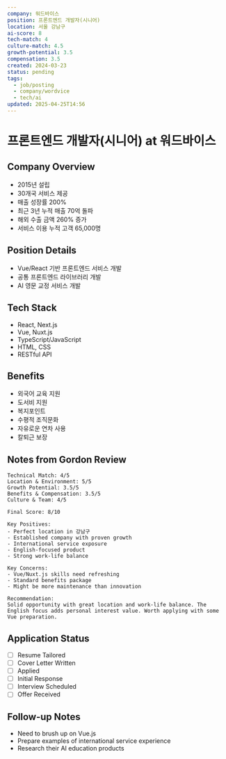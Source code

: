 ```yaml
---
company: 워드바이스
position: 프론트엔드 개발자(시니어)
location: 서울 강남구
ai-score: 8
tech-match: 4
culture-match: 4.5
growth-potential: 3.5
compensation: 3.5
created: 2024-03-23
status: pending
tags:
  - job/posting
  - company/wordvice
  - tech/ai
updated: 2025-04-25T14:56
---
```


# 프론트엔드 개발자(시니어) at 워드바이스

## Company Overview

- 2015년 설립
- 30개국 서비스 제공
- 매출 성장률 200%
- 최근 3년 누적 매출 70억 돌파
- 해외 수출 금액 260% 증가
- 서비스 이용 누적 고객 65,000명

## Position Details

- Vue/React 기반 프론트엔드 서비스 개발
- 공통 프론트엔드 라이브러리 개발
- AI 영문 교정 서비스 개발

## Tech Stack

- React, Next.js
- Vue, Nuxt.js
- TypeScript/JavaScript
- HTML, CSS
- RESTful API

## Benefits

- 외국어 교육 지원
- 도서비 지원
- 복지포인트
- 수평적 조직문화
- 자유로운 연차 사용
- 칼퇴근 보장

## Notes from Gordon Review

```gordon-review
Technical Match: 4/5
Location & Environment: 5/5
Growth Potential: 3.5/5
Benefits & Compensation: 3.5/5
Culture & Team: 4/5

Final Score: 8/10

Key Positives:
- Perfect location in 강남구
- Established company with proven growth
- International service exposure
- English-focused product
- Strong work-life balance

Key Concerns:
- Vue/Nuxt.js skills need refreshing
- Standard benefits package
- Might be more maintenance than innovation

Recommendation:
Solid opportunity with great location and work-life balance. The English focus adds personal interest value. Worth applying with some Vue preparation.
```

## Application Status

- [ ] Resume Tailored
- [ ] Cover Letter Written
- [ ] Applied
- [ ] Initial Response
- [ ] Interview Scheduled
- [ ] Offer Received

## Follow-up Notes

- Need to brush up on Vue.js
- Prepare examples of international service experience
- Research their AI education products
